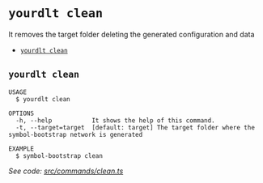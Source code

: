 `yourdlt clean`
===============

It removes the target folder deleting the generated configuration and data

* [`yourdlt clean`](#yourdlt-clean)

## `yourdlt clean`

```
USAGE
  $ yourdlt clean

OPTIONS
  -h, --help           It shows the help of this command.
  -t, --target=target  [default: target] The target folder where the symbol-bootstrap network is generated

EXAMPLE
  $ symbol-bootstrap clean
```

_See code: [src/commands/clean.ts](https://github.com/usingblockchain/yourdlt/blob/v0.3.0/src/commands/clean.ts)_
